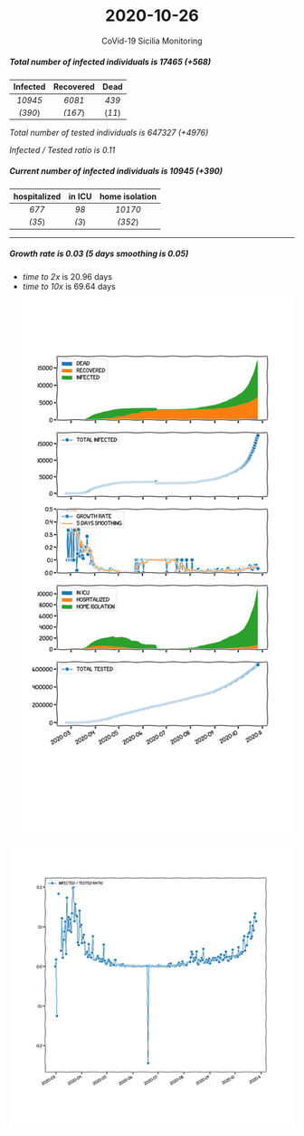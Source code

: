 <div align='center'>

# 2020-10-26
CoVid-19 Sicilia Monitoring
</div>

##### Total number of infected individuals is 17465 (+568)
Infected | Recovered | Dead
:---: | :---: | :---:
*10945* | *6081* | *439*
*(390*) | *(167*) | (*11*)

*Total number of tested individuals is 647327 (+4976)*

*Infected / Tested ratio is 0.11*
##### Current number of infected individuals is 10945 (+390)
hospitalized | in ICU | home isolation
:---: | :---: | :---:
*677* |*98* |*10170*
*(35*) |*(3*) |*(352*)
***
##### Growth rate is 0.03 (5 days smoothing is 0.05)
- *time to 2x* is 20.96 days
- *time to 10x* is 69.64 days
![stats][stats]

![infected_normalized][infected_normalized]

[stats]: stats_Sicilia.png
[infected_normalized]: infected_normalized_Sicilia.png
